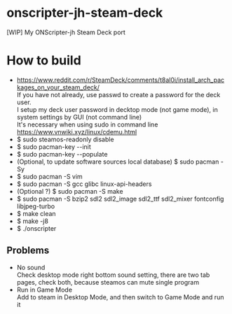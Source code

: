 # onscripter-jh-steam-deck
[WIP] My ONScripter-jh Steam Deck port

# How to build
* https://www.reddit.com/r/SteamDeck/comments/t8al0i/install_arch_packages_on_your_steam_deck/  
If you have not already, use passwd to create a password for the deck user.  
I setup my deck user password in decktop mode (not game mode), in system settings by GUI (not command line)  
It's necessary when using sudo in command line    
https://www.vnwiki.xyz/linux/cdemu.html  
* $ sudo steamos-readonly disable
* $ sudo pacman-key --init
* $ sudo pacman-key --populate
* (Optional, to update software sources local database) $ sudo pacman -Sy
* $ sudo pacman -S vim
* $ sudo pacman -S gcc glibc linux-api-headers
* (Optional ?) $ sudo pacman -S make
* $ sudo pacman -S bzip2 sdl2 sdl2_image sdl2_ttf sdl2_mixer fontconfig libjpeg-turbo
* $ make clean
* $ make -j8
* $ ./onscripter

## Problems
* No sound  
Check desktop mode right bottom sound setting, there are two tab pages, check both, because steamos can mute single program  
* Run in Game Mode  
Add to steam in Desktop Mode, and then switch to Game Mode and run it  
